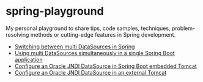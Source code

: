 # spring-playground

My personal playground to share tips, code samples, techniques, problem-resolving methods or cutting-edge features in Spring development.



* [Switching between multi DataSources in Spring](./jdbc-ds-vanilla/GUIDE.md)
* [Using multi DataSources simultaneously in a single Spring Boot application](./multi-ds/GUIDE.md)
* [Configure an Oracle JNDI DataSource in Spring Boot embedded Tomcat](./oracle-jndi-ds-jar/GUIDE.md)
* [Configure an Oracle JNDI DataSource in an external Tomcat](./oracle-jndi-ds-war/GUIDE.md)

